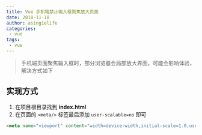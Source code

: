 ```yaml
---
title: Vue 手机端禁止输入框聚焦放大页面
date: 2018-11-18
author: asing1elife
categories:
 - vue
tags:
 - vue
---
```

> 手机端页面聚焦输入框时，部分浏览器会局部放大界面，可能会影响体验，解决方式如下  

## 实现方式
1. 在项目根目录找到 **index.html**
2. 在页面的 `<meta/>` 标签最后添加 `user-scalable=no` 即可

```html
<meta name="viewport" content="width=device-width,initial-scale=1.0,user-scalable=no">
```